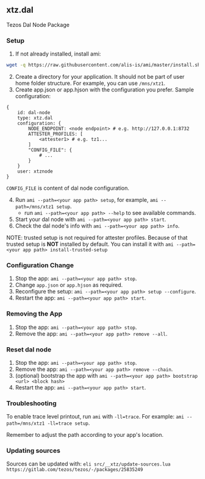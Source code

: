 ## xtz.dal
Tezos Dal Node Package

### Setup

1. If not already installed, install ami:
```sh
wget -q https://raw.githubusercontent.com/alis-is/ami/master/install.sh -O /tmp/install.sh && sh /tmp/install.sh
```
2. Create a directory for your application. It should not be part of user home folder structure. For example, you can use `/mns/xtz1`.
3. Create app.json or app.hjson with the configuration you prefer.
Sample configuration:
```hjson
{
    id: dal-node
    type: xtz.dal
    configuration: {
        NODE_ENDPOINT: <node endpoint> # e.g. http://127.0.0.1:8732
        ATTESTER_PROFILES: [
            <attester1> # e.g. tz1...
        ]
        "CONFIG_FILE": { 
            # ...
        }
    }
    user: xtznode
}
```
`CONFIG_FILE` is content of dal node configuration.

4. Run `ami --path=<your app path> setup`, for example, `ami --path=/mns/xtz1 setup`. 
	- run `ami --path=<your app path> --help` to see available commands.
5. Start your dal node with `ami --path=<your app path> start`.
6. Check the dal node's info with `ami --path=<your app path> info`.

NOTE: trusted setup is not required for attester profiles. Because of that trusted setup is **NOT** installed by default. You can install it with `ami --path=<your app path> install-trusted-setup`

### Configuration Change

1. Stop the app: `ami --path=<your app path> stop`.
2. Change `app.json` or `app.hjson` as required.
3. Reconfigure the setup: `ami --path=<your app path> setup --configure`.
4. Restart the app: `ami --path=<your app path> start`.

### Removing the App

1. Stop the app: `ami --path=<your app path> stop`.
2. Remove the app: `ami --path=<your app path> remove --all`.

### Reset dal node

1. Stop the app: `ami --path=<your app path> stop`.
2. Remove the app: `ami --path=<your app path> remove --chain`.
3. (optional) bootstrap the app with `ami --path=<your app path> bootstrap <url> <block hash>`
4. Restart the app: `ami --path=<your app path> start`.

### Troubleshooting

To enable trace level printout, run `ami` with `-ll=trace`. For example: `ami --path=/mns/xtz1 -ll=trace setup`.

Remember to adjust the path according to your app's location.


### Updating sources

Sources can be updated with:
`eli src/__xtz/update-sources.lua https://gitlab.com/tezos/tezos/-/packages/25835249`